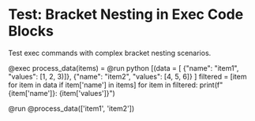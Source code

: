 # Test: Bracket Nesting in Exec Code Blocks

Test exec commands with complex bracket nesting scenarios.

@exec process_data(items) = @run python [(data = [
  {"name": "item1", "values": [1, 2, 3)]},
  {"name": "item2", "values": [4, 5, 6]}
]
filtered = [item for item in data if item['name'] in items]
for item in filtered:
  print(f"{item['name']}: {item['values']}")

@run @process_data(['item1', 'item2'])
